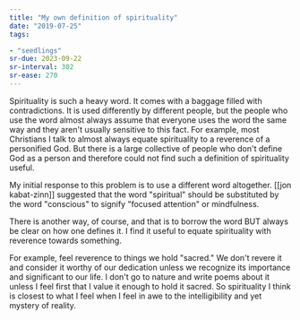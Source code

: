 ```yaml
---
title: "My own definition of spirituality"
date: "2019-07-25"
tags:

- "seedlings"
sr-due: 2023-09-22
sr-interval: 302
sr-ease: 270
---
```


Spirituality is such a heavy word. It comes with a baggage filled with contradictions. It is used differently by different people, but the people who use the word almost always assume that everyone uses the word the same way and they aren't usually sensitive to this fact. For example, most Christians I talk to almost always equate spirituality to a reverence of a personified God. But there is a large collective of people who don't define God as a person and therefore could not find such a definition of spirituality useful.

My initial response to this problem is to use a different word altogether. [[jon kabat-zinn]] suggested that the word "spiritual" should be substituted by the word "conscious" to signify "focused attention" or mindfulness.

There is another way, of course, and that is to borrow the word BUT always be clear on how one defines it. I find it useful to equate spirituality with reverence towards something.

For example, feel reverence to things we hold "sacred." We don't revere it and consider it worthy of our dedication unless we recognize its importance and significant to our life. I don't go to nature and write poems about it unless I feel first that I value it enough to hold it sacred. So spirituality I think is closest to what I feel when I feel in awe to the intelligibility and yet mystery of reality.